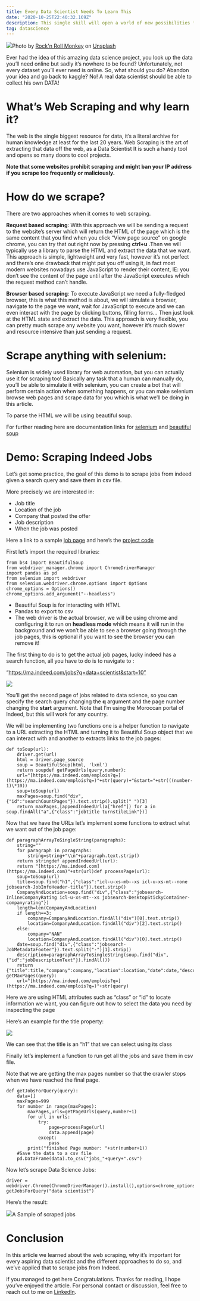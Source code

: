 ```yaml
---
title: Every Data Scientist Needs To Learn This
date: "2020-10-25T22:40:32.169Z"
description: This single skill will open a world of new possibilities for you
tag: datascience
---
```


![](https://miro.medium.com/max/1400/0*4Zw7_m7VVmtjAAhT)Photo by [Rock'n Roll Monkey](https://unsplash.com/@rocknrollmonkey?utm_source=medium&utm_medium=referral) on [Unsplash](https://unsplash.com?utm_source=medium&utm_medium=referral)

Ever had the idea of this amazing data science project, you look up the data you’ll need online but sadly it’s nowhere to be found? Unfortunately, not every dataset you’ll ever need is online. So, what should you do? Abandon your idea and go back to kaggle? No! A real data scientist should be able to collect his own DATA!

What’s Web Scraping and why learn it?
=====================================

The web is the single biggest resource for data, it’s a literal archive for human knowledge at least for the last 20 years. Web Scraping is the art of extracting that data off the web, as a Data Scientist It is such a handy tool and opens so many doors to cool projects.

**Note that some websites prohibit scraping and might ban your IP address if you scrape too frequently or maliciously.**

**How do we scrape?**
=====================

There are two approaches when it comes to web scraping.

**Request based scraping**: With this approach we will be sending a request to the website’s server which will return the HTML of the page which is the same content that you find when you click “View page source” on google chrome, you can try that out right now by pressing **ctrl+u** .Then we will typically use a library to parse the HTML and extract the data that we want. This approach is simple, lightweight and very fast, however it’s not perfect and there’s one drawback that might put you off using it, in fact most modern websites nowadays use JavaScript to render their content, IE: you don’t see the content of the page until after the JavaScript executes which the request method can’t handle.

**Browser based scraping**: To execute JavaScript we need a fully-fledged browser, this is what this method is about, we will simulate a browser, navigate to the page we want, wait for JavaScript to execute and we can even interact with the page by clicking buttons, filling forms… Then just look at the HTML state and extract the data. This approach is very flexible, you can pretty much scrape any website you want, however it’s much slower and resource intensive than just sending a request.

Scrape anything with selenium:
==============================

Selenium is widely used library for web automation, but you can actually use it for scraping too! Basically any task that a human can manually do, you’ll be able to simulate it with selenium, you can create a bot that will perform certain action when something happens, or you can make selenium browse web pages and scrape data for you which is what we’ll be doing in this article.

To parse the HTML we will be using beautiful soup.

For further reading here are documentation links for [selenium](https://selenium-python.readthedocs.io/) and [beautiful soup](https://www.crummy.com/software/BeautifulSoup/bs4/doc/)

Demo: Scraping Indeed Jobs
==========================

Let’s get some practice, the goal of this demo is to scrape jobs from indeed given a search query and save them in csv file.

More precisely we are interested in:

*   Job title
*   Location of the job
*   Company that posted the offer
*   Job description
*   When the job was posted

Here a link to a sample [job page](https://ma.indeed.com/viewjob?jk=8fb003e7a434a0c5&tk=1elgb9sfbstbv800&from=serp&vjs=3) and here’s the [project code](https://github.com/tariqmassaoudi/IndeedScraping)

First let’s import the required libraries:

```
from bs4 import BeautifulSoup  
from webdriver_manager.chrome import ChromeDriverManager  
import pandas as pd  
from selenium import webdriver  
from selenium.webdriver.chrome.options import Options
chrome_options = Options()  
chrome_options.add_argument("--headless")
```

*   Beautiful Soup is for interacting with HTML
*   Pandas to export to csv
*   The web driver is the actual browser, we will be using chrome and configuring it to run on **headless mode** which means it will run in the background and we won’t be able to see a browser going through the job pages, this is optional if you want to see the browser you can remove it!

The first thing to do is to get the actual job pages, lucky indeed has a search function, all you have to do is to navigate to :

“https://ma.indeed.com/jobs?q=data+scientist&start=10”

![](https://miro.medium.com/max/1400/1*YbDv1RXV1AZGmKX2Xp7m_g.png)

You’ll get the second page of jobs related to data science, so you can specify the search query changing the **q** argument and the page number changing the **start** argument. Note that I’m using the Moroccan portal of Indeed, but this will work for any country.

We will be implementing two functions one is a helper function to navigate to a URL extracting the HTML and turning it to Beautiful Soup object that we can interact with and another to extracts links to the job pages:

```
def toSoup(url):  
    driver.get(url)  
    html = driver.page_source  
    soup = BeautifulSoup(html, 'lxml')  
    return soupdef getPageUrls(query,number):  
    url="[https://ma.indeed.com/emplois?q=](https://ma.indeed.com/emplois?q=)"+str(query)+"&start="+str(((number-1)\*10))  
    soup=toSoup(url)  
    maxPages=soup.find("div",{"id":"searchCountPages"}).text.strip().split(" ")[3]  
    return maxPages,[appendIndeedUrl(a["href"]) for a in soup.findAll("a",{"class":"jobtitle turnstileLink"})]
```

Now that we have the URLs let’s implement some functions to extract what we want out of the job page:

```
def paragraphArrayToSingleString(paragraphs):  
    string=""  
    for paragraph in paragraphs:  
        string=string+"\\n"+paragraph.text.strip()  
    return stringdef appendIndeedUrl(url):  
    return "[https://ma.indeed.com](https://ma.indeed.com)"+str(url)def processPage(url):  
    soup=toSoup(url)  
    title=soup.find("h1",{"class":"icl-u-xs-mb--xs icl-u-xs-mt--none jobsearch-JobInfoHeader-title"}).text.strip()  
    CompanyAndLocation=soup.find("div",{"class":"jobsearch-InlineCompanyRating icl-u-xs-mt--xs jobsearch-DesktopStickyContainer-companyrating"})  
    length=len(CompanyAndLocation)  
    if length==3:  
        company=CompanyAndLocation.findAll("div")[0].text.strip()  
        location=CompanyAndLocation.findAll("div")[2].text.strip()  
    else:  
        company="NAN"  
        location=CompanyAndLocation.findAll("div")[0].text.strip()  
    date=soup.find("div",{"class":"jobsearch-JobMetadataFooter"}).text.split("-")[1].strip()  
    description=paragraphArrayToSingleString(soup.find("div",{"id":"jobDescriptionText"}).findAll())  
    return {"title":title,"company":company,"location":location,"date":date,"description":description}def getMaxPages(query):  
    url="[https://ma.indeed.com/emplois?q=](https://ma.indeed.com/emplois?q=)"+str(query)
```

Here we are using HTML attributes such as “class” or “id” to locate information we want, you can figure out how to select the data you need by inspecting the page

Here’s an example for the title property:

![](https://miro.medium.com/max/1400/1*fK-8qgIao3G_IPZhEhk6Pg.png)

We can see that the title is an “h1” that we can select using its class

Finally let’s implement a function to run get all the jobs and save them in csv file.

Note that we are getting the max pages number so that the crawler stops when we have reached the final page.

```
def getJobsForQuery(query):  
    data=[]  
    maxPages=999  
    for number in range(maxPages):  
        maxPages,urls=getPageUrls(query,number+1)  
        for url in urls:  
            try:  
                page=processPage(url)  
                data.append(page)  
            except:  
                pass  
        print("finished Page number: "+str(number+1))  
    #Save the data to a csv file  
    pd.DataFrame(data).to_csv("jobs_"+query+".csv")
```

Now let’s scrape Data Science Jobs:

```
driver = webdriver.Chrome(ChromeDriverManager().install(),options=chrome_options)  
getJobsForQuery("data scientist")
```

Here’s the result:

![](https://miro.medium.com/max/1400/1*VVRsIA6zuTDgtgdYGeuT_g.png)A Sample of scraped jobs

Conclusion
==========

In this article we learned about the web scraping, why it’s important for every aspiring data scientist and the different approaches to do so, and we’ve applied that to scrape jobs from Indeed.

if you managed to get here Congratulations. Thanks for reading, I hope you’ve enjoyed the article. For personal contact or discussion, feel free to reach out to me on [LinkedIn](https://www.linkedin.com/in/tariqmassaoudi/).